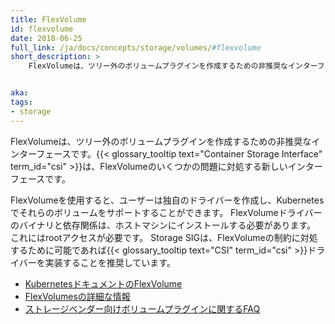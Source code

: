 ```yaml
---
title: FlexVolume
id: flexvolume
date: 2018-06-25
full_link: /ja/docs/concepts/storage/volumes/#flexvolume
short_description: >
    FlexVolumeは、ツリー外のボリュームプラグインを作成するための非推奨なインターフェースです。{{< glossary_tooltip text="Container Storage Interface" term_id="csi" >}}は、FlexVolumeのいくつかの問題に対処する新しいインターフェースです。


aka: 
tags:
- storage 
---
```

 FlexVolumeは、ツリー外のボリュームプラグインを作成するための非推奨なインターフェースです。{{< glossary_tooltip text="Container Storage Interface" term_id="csi" >}}は、FlexVolumeのいくつかの問題に対処する新しいインターフェースです。

<!--more--> 

FlexVolumeを使用すると、ユーザーは独自のドライバーを作成し、Kubernetesでそれらのボリュームをサポートすることができます。
FlexVolumeドライバーのバイナリと依存関係は、ホストマシンにインストールする必要があります。
これにはrootアクセスが必要です。
Storage SIGは、FlexVolumeの制約に対処するために可能であれば{{< glossary_tooltip text="CSI" term_id="csi" >}}ドライバーを実装することを推奨しています。

* [KubernetesドキュメントのFlexVolume](/ja/docs/concepts/storage/volumes/#flexvolume)
* [FlexVolumesの詳細な情報](https://github.com/kubernetes/community/blob/master/contributors/devel/sig-storage/flexvolume.md)
* [ストレージベンダー向けボリュームプラグインに関するFAQ](https://github.com/kubernetes/community/blob/master/sig-storage/volume-plugin-faq.md)

